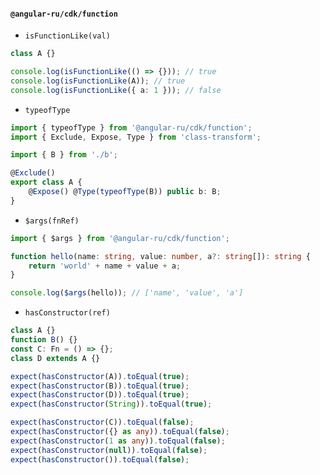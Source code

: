 #### `@angular-ru/cdk/function`

-   `isFunctionLike(val)`

```typescript
class A {}

console.log(isFunctionLike(() => {})); // true
console.log(isFunctionLike(A)); // true
console.log(isFunctionLike({ a: 1 })); // false
```

-   `typeofType`

```typescript
import { typeofType } from '@angular-ru/cdk/function';
import { Exclude, Expose, Type } from 'class-transform';

import { B } from './b';

@Exclude()
export class A {
    @Expose() @Type(typeofType(B)) public b: B;
}
```

-   `$args(fnRef)`

```typescript
import { $args } from '@angular-ru/cdk/function';

function hello(name: string, value: number, a?: string[]): string {
    return 'world' + name + value + a;
}

console.log($args(hello)); // ['name', 'value', 'a']
```

-   `hasConstructor(ref)`

```typescript
class A {}
function B() {}
const C: Fn = () => {};
class D extends A {}

expect(hasConstructor(A)).toEqual(true);
expect(hasConstructor(B)).toEqual(true);
expect(hasConstructor(D)).toEqual(true);
expect(hasConstructor(String)).toEqual(true);

expect(hasConstructor(C)).toEqual(false);
expect(hasConstructor({} as any)).toEqual(false);
expect(hasConstructor(1 as any)).toEqual(false);
expect(hasConstructor(null)).toEqual(false);
expect(hasConstructor()).toEqual(false);
```
